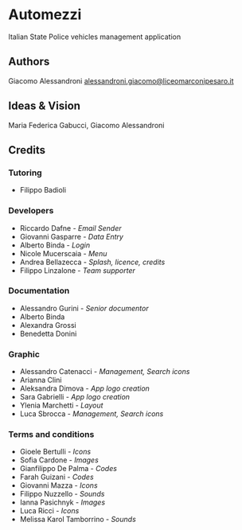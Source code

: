# Automezzi

Italian State Police vehicles management application

## Authors

Giacomo Alessandroni <alessandroni.giacomo@liceomarconipesaro.it>

## Ideas & Vision

Maria Federica Gabucci, Giacomo Alessandroni

## Credits

### Tutoring
* Filippo Badioli

### Developers
* Riccardo Dafne - *Email Sender*
* Giovanni Gasparre - *Data Entry*
* Alberto Binda - *Login*
* Nicole Mucerscaia - *Menu*
* Andrea Bellazecca - *Splash, licence, credits*
* Filippo Linzalone - *Team supporter*

### Documentation
* Alessandro Gurini - *Senior documentor*
* Alberto Binda
* Alexandra Grossi
* Benedetta Donini
  
### Graphic
* Alessandro Catenacci - *Management, Search icons*
* Arianna Clini
* Aleksandra Dimova - *App logo creation*
* Sara Gabrielli - *App logo creation*
* Ylenia Marchetti - *Layout*
* Luca Sbrocca - *Management, Search icons*

### Terms and conditions
* Gioele Bertulli - *Icons*
* Sofia Cardone - *Images*
* Gianfilippo De Palma - *Codes*
* Farah Guizani - *Codes*
* Giovanni Mazza - *Icons*
* Filippo Nuzzello - *Sounds*
* Ianna Pasichnyk - *Images*
* Luca Ricci - *Icons*
* Melissa Karol Tamborrino - *Sounds*
